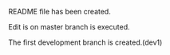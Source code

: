 README file has been created.

Edit is on master branch is executed.

The first development branch is created.(dev1)